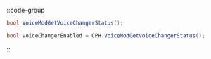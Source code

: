 ::code-group
  ```csharp [Method]
  bool VoiceModGetVoiceChangerStatus();
  ```
  ```csharp [Example]
  bool voiceChangerEnabled = CPH.VoiceModGetVoiceChangerStatus();
  ```
::